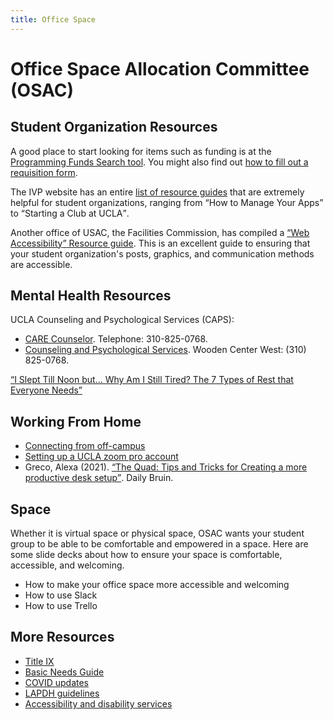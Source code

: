 ```yaml
---
title: Office Space
---
```


# Office Space Allocation Committee (OSAC)

## Student Organization Resources

A good place to start looking for items such as funding is at the [Programming Funds Search tool](/funding/programming). You might also find out [how to fill out a requisition form](/docs/req-howto.pdf).

The IVP website has an entire [list of resource guides](https://ivp.ucla.edu/Guides/) that are extremely helpful for student organizations, ranging from <q>How to Manage Your Apps</q> to <q>Starting a Club at UCLA</q>.

Another office of USAC, the Facilities Commission, has compiled a [<q>Web Accessibility</q> Resource guide](https://docs.google.com/document/d/1GTdRJH5-u4mdIY9JoO0I5P_eHnP4wDY-H_VpwsDhwAk/edit). This is an excellent guide to ensuring that your student organization's posts, graphics, and communication methods are accessible.

## Mental Health Resources

UCLA Counseling and Psychological Services (CAPS):
- [CARE Counselor](https://www.counseling.ucla.edu/). Telephone: 310-825-0768.
- [Counseling and Psychological Services](https://www.caps.ucla.edu). Wooden Center West: (310) 825-0768.

[<q>I Slept Till Noon but... Why Am I Still Tired? The 7 Types of Rest that Everyone Needs</q>](https://www.canva.com/design/DAEZ0H2ueeg/wA_v_6A5men7o0eU5J0zfA/view)

## Working From Home

- [Connecting from off-campus](https://www.library.ucla.edu/use/computers-computing-services/connect-campus)
- [Setting up a UCLA zoom pro account](https://humtech.ucla.edu/computing-support/help-documentation/zoom-video-conferencing/)
- Greco, Alexa (2021). [<q>The Quad: Tips and Tricks for Creating a more productive desk setup</q>](https://dailybruin.com/2021/02/01/the-quad-tips-and-tricks-for-creating-a-more-productive-desk-setup). Daily Bruin.

## Space

Whether it is virtual space or physical space, OSAC wants your student group to be able to be comfortable and empowered in a space. Here are some slide decks about how to ensure your space is comfortable, accessible, and welcoming.
- How to make your office space more accessible and welcoming
- How to use Slack
- How to use Trello

## More Resources

- [Title IX](https://www.sexualharassment.ucla.edu/)
- [Basic Needs Guide](https://docs.google.com/document/d/1AUbLyaeYTLGPY1tnDJTG3ROzXKVY0QvF5oOy9_ZLmKo/edit)
- [COVID updates](https://covid-19.ucla.edu/)
- [LAPDH guidelines](http://www.ph.lacounty.gov/media/Coronavirus/)
- [Accessibility and disability services](https://www.uclaextension.edu/enrollment-and-support/accessibility-and-disability-services)
